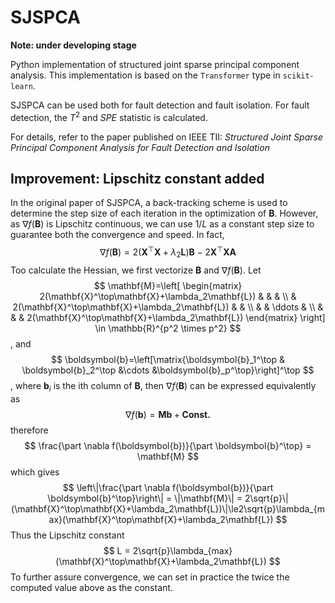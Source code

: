 # SJSPCA

**Note: under developing stage**

Python implementation of structured joint sparse principal component analysis. This implementation is based on the `Transformer` type in `scikit-learn`.

SJSPCA can be used both for fault detection and fault isolation. For fault detection, the $T^2$ and $SPE$ statistic is calculated.

For details, refer to the paper published on IEEE TII: *Structured Joint Sparse Principal Component Analysis for Fault Detection and Isolation*

## Improvement: Lipschitz constant added

In the original paper of SJSPCA, a back-tracking scheme is used to determine the step size of each iteration in the optimization of $\mathbf{B}$. However, as $\nabla f(\mathbf{B})$ is Lipschitz continuous, we can use $1/L$ as a constant step size to guarantee both the convergence and speed. In fact,
$$
\nabla f(\mathbf{B})=2(\mathbf{X}^\top\mathbf{X}+\lambda_2\mathbf{L})\mathbf{B}-2\mathbf{X}^\top\mathbf{X}\mathbf{A}
$$
Too calculate the Hessian, we first vectorize $\mathbf{B}$ and $\nabla f(\mathbf{B})$. Let 
$$
\mathbf{M}=\left[
\begin{matrix}
2(\mathbf{X}^\top\mathbf{X}+\lambda_2\mathbf{L}) & & & \\
& 2(\mathbf{X}^\top\mathbf{X}+\lambda_2\mathbf{L}) & & \\
& & \ddots & \\
& & & 2(\mathbf{X}^\top\mathbf{X}+\lambda_2\mathbf{L})
\end{matrix}
\right]
\in \mathbb{R}^{p^2 \times p^2}
$$
, and
$$
\boldsymbol{b}=\left[\matrix{\boldsymbol{b}_1^\top & \boldsymbol{b}_2^\top &\cdots &\boldsymbol{b}_p^\top}\right]^\top
$$
, where $\boldsymbol{b}_i$ is the ith column of $\mathbf{B}$, then $\nabla f(\mathbf{B})$ can be expressed equivalently as
$$
\nabla f(\mathbf{\boldsymbol{b}}) = \mathbf{M}\boldsymbol{b}+\mathbf{Const.}
$$
therefore
$$
\frac{\part \nabla f(\boldsymbol{b})}{\part \boldsymbol{b}^\top} = \mathbf{M}
$$
which gives
$$
\left\|\frac{\part \nabla f(\boldsymbol{b})}{\part \boldsymbol{b}^\top}\right\| = \|\mathbf{M}\| = 2\sqrt{p}\|(\mathbf{X}^\top\mathbf{X}+\lambda_2\mathbf{L})\|\le2\sqrt{p}\lambda_{max}(\mathbf{X}^\top\mathbf{X}+\lambda_2\mathbf{L})
$$
Thus the Lipschitz constant
$$
L = 2\sqrt{p}\lambda_{max}(\mathbf{X}^\top\mathbf{X}+\lambda_2\mathbf{L})
$$
To further assure convergence, we can set in practice the twice the computed value above as the constant.